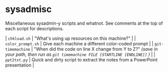 sysadmisc
=========

Miscellaneous sysadmin-y scripts and whatnot. See comments at the top of each script for descriptions.

| `chkload.sh` | "What's using up resources on this machine?" |
| `color_prompt.sh` | Give each machine a different color-coded prompt |
| `git-timemachine` | "When did the code on line X change from Y to Z?" *(save in your path, then run as `git timemachine FILE [STARTLINE [ENDLINE]]` )* |
| `ppt2txt.py` | Quick and dirty script to extract the notes from a PowerPoint presentation |
